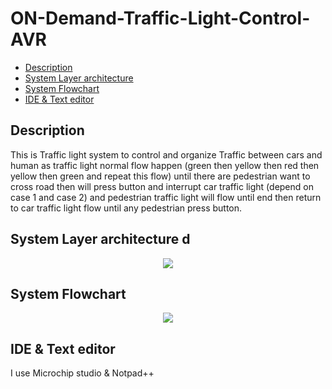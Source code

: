 # ON-Demand-Traffic-Light-Control-AVR
- [Description](#Description)
- [System Layer architecture](#System-layer-architecture)
- [System Flowchart](#System-Flowchart)
- [IDE & Text editor](#IDE-&-Text-editor)

## Description
This is Traffic light system to control and organize Traffic between  cars and human as traffic light normal flow happen (green then  yellow then red then yellow then green and repeat this flow) until  there are pedestrian want to cross road then will press button and  interrupt car traffic light (depend on case 1 and case 2) and pedestrian traffic light will flow until end then return to car traffic  light flow until any pedestrian press button.

## System Layer architecture d
<p align="center">
<img  src="https://user-images.githubusercontent.com/77234053/188304594-b3e37d23-4283-4700-8fbb-793c091c090c.png">
  </p>

## System Flowchart 
<p align="center">
<img src="https://user-images.githubusercontent.com/77234053/188304878-bf00f245-b752-433a-88f7-e689bd2d3c1e.png">
  </p>
  
## IDE & Text editor
<p>I use Microchip studio & Notpad++ </p>
<p></p>


